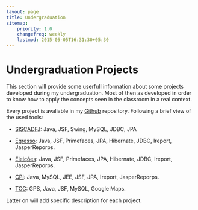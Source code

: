 ```yaml
---
layout: page
title: Undergraduation
sitemap:
    priority: 1.0
    changefreq: weekly
    lastmod: 2015-05-05T16:31:30+05:30
---
```

# Undergraduation Projects

This section will provide some userfull information about some projects developed during my undergraduation. Most of then as developed in order to know how to apply the concepts seen in the classroom in a real context.

Every project is avaliable in my [Github](https://github.com/stevao-andrade/undergraduation) repository. Following a brief view of the used tools:

* [SISCADFJ](https://github.com/stevao-andrade/undergraduation/tree/master/SisCadFJ): Java, JSF, Swing, MySQL, JDBC, JPA

* [Egresso](https://github.com/stevao-andrade/undergraduation/tree/master/Egresso): Java, JSF, Primefaces, JPA, Hibernate, JDBC, Ireport, JasperReporps. 

* [Eleições](https://github.com/stevao-andrade/undergraduation/tree/master/Eleicoes): Java, JSF, Primefaces, JPA, Hibernate, JDBC, Ireport, JasperReporps. 

* [CPI](https://github.com/stevao-andrade/undergraduation/tree/master/CPI): Java, MySQL, JEE, JSF, JPA, Ireport, JasperReporps. 

* [TCC](https://github.com/stevao-andrade/undergraduation/tree/master/TCC): GPS, Java, JSF, MySQL, Google Maps. 

Latter on will add specific description for each project. 

